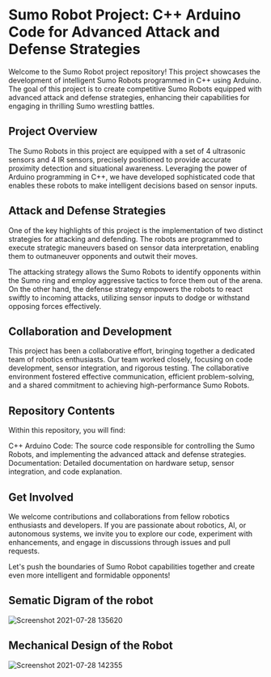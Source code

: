 # Sumo Robot Project: C++ Arduino Code for Advanced Attack and Defense Strategies
Welcome to the Sumo Robot project repository! This project showcases the development of intelligent Sumo Robots programmed in C++ using Arduino. The goal of this project is to create competitive Sumo Robots equipped with advanced attack and defense strategies, enhancing their capabilities for engaging in thrilling Sumo wrestling battles.

## Project Overview
The Sumo Robots in this project are equipped with a set of 4 ultrasonic sensors and 4 IR sensors, precisely positioned to provide accurate proximity detection and situational awareness. Leveraging the power of Arduino programming in C++, we have developed sophisticated code that enables these robots to make intelligent decisions based on sensor inputs.

## Attack and Defense Strategies
One of the key highlights of this project is the implementation of two distinct strategies for attacking and defending. The robots are programmed to execute strategic maneuvers based on sensor data interpretation, enabling them to outmaneuver opponents and outwit their moves.

The attacking strategy allows the Sumo Robots to identify opponents within the Sumo ring and employ aggressive tactics to force them out of the arena. On the other hand, the defense strategy empowers the robots to react swiftly to incoming attacks, utilizing sensor inputs to dodge or withstand opposing forces effectively.

## Collaboration and Development
This project has been a collaborative effort, bringing together a dedicated team of robotics enthusiasts. Our team worked closely, focusing on code development, sensor integration, and rigorous testing. The collaborative environment fostered effective communication, efficient problem-solving, and a shared commitment to achieving high-performance Sumo Robots.

## Repository Contents
Within this repository, you will find:

C++ Arduino Code: The source code responsible for controlling the Sumo Robots, and implementing the advanced attack and defense strategies.
Documentation: Detailed documentation on hardware setup, sensor integration, and code explanation. 

## Get Involved
We welcome contributions and collaborations from fellow robotics enthusiasts and developers. If you are passionate about robotics, AI, or autonomous systems, we invite you to explore our code, experiment with enhancements, and engage in discussions through issues and pull requests.

Let's push the boundaries of Sumo Robot capabilities together and create even more intelligent and formidable opponents!

## Sematic Digram of the robot
![Screenshot 2021-07-28 135620](https://github.com/HagarSameh/SumoRobot/assets/71992147/4a7aace2-eaf9-4149-ad5d-9dfbef931562)

## Mechanical Design of the Robot
![Screenshot 2021-07-28 142355](https://github.com/HagarSameh/SumoRobot/assets/71992147/e3691992-cd90-479c-a70e-3886d0e3ab58)

